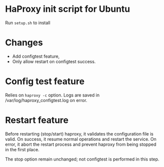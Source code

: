 # HaProxy init script for Ubuntu

Run ```setup.sh``` to install

# Changes

- Add configtest feature,
- Only allow restart on configtest success.

# Config test feature

Relies on ```haproxy -c``` option. 
Logs are saved in /var/log/haproxy_configtest.log on error. 

# Restart feature

Before restarting (stop/start) haproxy, it validates the configuration file is valid.
On success, it resume normal operations and restart the service.
On error, it abort the restart process and prevent haproxy from being stopped in the first place.

The stop option remain unchanged; not configtest is performed in this step.